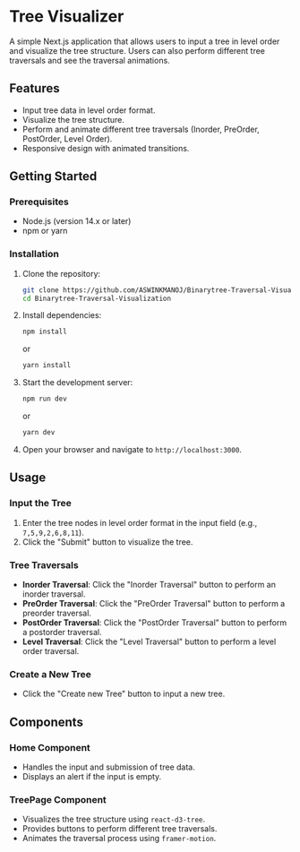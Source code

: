 # Tree Visualizer

A simple Next.js application that allows users to input a tree in level order and visualize the tree structure. Users can also perform different tree traversals and see the traversal animations.

## Features

- Input tree data in level order format.
- Visualize the tree structure.
- Perform and animate different tree traversals (Inorder, PreOrder, PostOrder, Level Order).
- Responsive design with animated transitions.

## Getting Started

### Prerequisites

- Node.js (version 14.x or later)
- npm or yarn

### Installation

1. Clone the repository:

   ```bash
   git clone https://github.com/ASWINKMANOJ/Binarytree-Traversal-Visualization.git
   cd Binarytree-Traversal-Visualization
   ```

2. Install dependencies:

   ```bash
   npm install
   ```

   or

   ```bash
   yarn install
   ```

3. Start the development server:

   ```bash
   npm run dev
   ```

   or

   ```bash
   yarn dev
   ```

4. Open your browser and navigate to `http://localhost:3000`.

## Usage

### Input the Tree

1. Enter the tree nodes in level order format in the input field (e.g., `7,5,9,2,6,8,11`).
2. Click the "Submit" button to visualize the tree.

### Tree Traversals

- **Inorder Traversal**: Click the "Inorder Traversal" button to perform an inorder traversal.
- **PreOrder Traversal**: Click the "PreOrder Traversal" button to perform a preorder traversal.
- **PostOrder Traversal**: Click the "PostOrder Traversal" button to perform a postorder traversal.
- **Level Traversal**: Click the "Level Traversal" button to perform a level order traversal.

### Create a New Tree

- Click the "Create new Tree" button to input a new tree.

## Components

### Home Component

- Handles the input and submission of tree data.
- Displays an alert if the input is empty.

### TreePage Component

- Visualizes the tree structure using `react-d3-tree`.
- Provides buttons to perform different tree traversals.
- Animates the traversal process using `framer-motion`.
